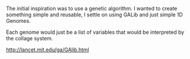 The initial inspiration was to use a genetic algorithm.  I wanted to create something simple and reusable, I settle on using GALib and just simple 1D Genomes.

Each genome would just be a list of variables that would be interpreted by the collage system.

http://lancet.mit.edu/ga/GAlib.html